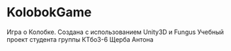 # KolobokGame
Игра о Колобке.
Создана с использованием Unity3D и Fungus 
Учебный проект студента группы КТбо3-6 Щерба Антона
